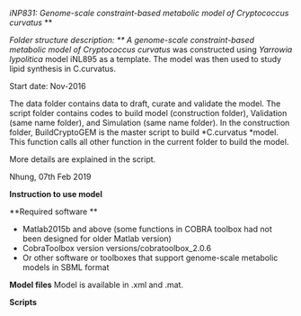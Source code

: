 **iNP831: Genome-scale constraint-based metabolic model of* Cryptococcus curvatus*  **

**Folder structure description: **
A genome-scale constraint-based metabolic model of* Cryptococcus curvatus* was constructed using *Yarrowia lypolitica* model iNL895 as a template. The model was then used to study lipid synthesis in C.curvatus.

Start date: Nov-2016

The data folder contains data to draft, curate and validate the model. 
The script folder contains codes to build model (construction folder), Validation (same name folder), and Simulation (same name folder). 
In the construction folder, BuildCryptoGEM is the master script to build *C.curvatus *model. This function calls all other function in the current folder to build the model.

More details are explained in the script. 

Nhung, 07th Feb 2019

**Instruction to use model**

**Required software **


*  Matlab2015b and above (some functions in COBRA toolbox had not been designed for older Matlab version)
*  CobraToolbox version versions/cobratoolbox_2.0.6
*  Or other software or toolboxes that support genome-scale metabolic models in SBML format 

**Model files**
Model is available in .xml and .mat. 

**Scripts**
